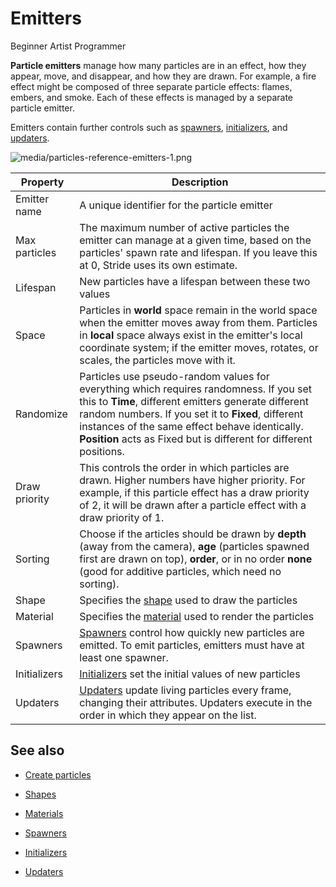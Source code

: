 # Emitters

<span class="badge text-bg-primary">Beginner</span>
<span class="badge text-bg-success">Artist</span>
<span class="badge text-bg-success">Programmer</span>

**Particle emitters** manage how many particles are in an effect, how they appear, move, and disappear, and how they are drawn. For example, a fire effect might be composed of three separate particle effects: flames, embers, and smoke. Each of these effects is managed by a separate particle emitter.

Emitters contain further controls such as [spawners](spawners.md), [initializers](initializers.md), and [updaters](updaters.md).

![media/particles-reference-emitters-1.png](media/particles-reference-emitters-1.png)

| Property | Description |
| ---------------- | -----------
| Emitter name | A unique identifier for the particle emitter |
| Max particles | The maximum number of active particles the emitter can manage at a given time, based on the particles' spawn rate and lifespan. If you leave this at 0, Stride uses its own estimate. |
| Lifespan | New particles have a lifespan between these two values |
| Space | Particles in **world** space remain in the world space when the emitter moves away from them. Particles in **local** space always exist in the emitter's local coordinate system; if the emitter moves, rotates, or scales, the particles move with it. |
| Randomize | Particles use pseudo-random values for everything which requires randomness. If you set this to **Time**, different emitters generate different random numbers. If you set it to **Fixed**, different instances of the same effect behave identically. **Position** acts as Fixed but is different for different positions. |
| Draw priority | This controls the order in which particles are drawn. Higher numbers have higher priority. For example, if this particle effect has a draw priority of 2, it will be drawn after a particle effect with a draw priority of 1. |
| Sorting | Choose if the articles should be drawn by **depth** (away from the camera), **age** (particles spawned first are drawn on top), **order**, or in no order **none** (good for additive particles, which need no sorting). |
| Shape | Specifies the [shape](shapes.md) used to draw the particles |
| Material | Specifies the [material](materials.md) used to render the particles |
| Spawners | [Spawners](spawners.md) control how quickly new particles are emitted. To emit particles, emitters must have at least one spawner. |
| Initializers | [Initializers](initializers.md) set the initial values of new particles |
| Updaters | [Updaters](updaters.md) update living particles every frame, changing their attributes. Updaters execute in the order in which they appear on the list. |

## See also

* [Create particles](create-particles.md)

* [Shapes](shapes.md)

* [Materials](materials.md)

* [Spawners](spawners.md)

* [Initializers](initializers.md)

* [Updaters](updaters.md)